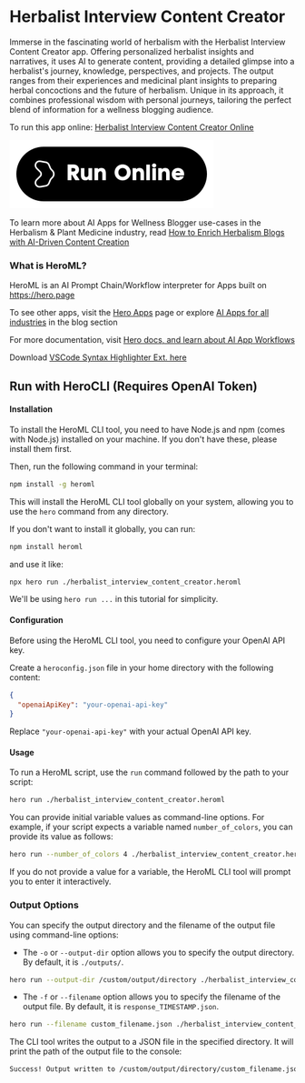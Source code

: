 # Herbalist Interview Content Creator

Immerse in the fascinating world of herbalism with the Herbalist Interview Content Creator app. Offering personalized herbalist insights and narratives, it uses AI to generate content, providing a detailed glimpse into a herbalist's journey, knowledge, perspectives, and projects. The output ranges from their experiences and medicinal plant insights to preparing herbal concoctions and the future of herbalism. Unique in its approach, it combines professional wisdom with personal journeys, tailoring the perfect blend of information for a wellness blogging audience.

To run this app online: [Herbalist Interview Content Creator Online](https://hero.page/app/herbalist-interview-content-creator-personalized-herbalist-insights-and-narratives/wlNt4Sso6mBL04zUUluV)

[![Run Herbalist Interview Content Creator Online](/assets/run.svg)](https://hero.page/app/herbalist-interview-content-creator-personalized-herbalist-insights-and-narratives/wlNt4Sso6mBL04zUUluV)

To learn more about AI Apps for Wellness Blogger use-cases in the Herbalism & Plant Medicine industry, read [How to Enrich Herbalism Blogs with AI-Driven Content Creation](https://hero.page/blog/ai/herbalism-and-plant-medicine/how-to-enrich-herbalism-blogs-with-ai-driven-content-creation/170946)

### What is HeroML?
HeroML is an AI Prompt Chain/Workflow interpreter for Apps built on https://hero.page 

To see other apps, visit the [Hero Apps](https://hero.page/apps) page or explore [AI Apps for all industries](https://hero.page/blog) in the blog section

For more documentation, visit [Hero docs, and learn about AI App Workflows](https://hero.page/tutorials/introduction-to-heroml)

Download [VSCode Syntax Highlighter Ext. here](https://marketplace.visualstudio.com/items?itemName=hero-page.heroml)

## Run with HeroCLI (Requires OpenAI Token)

#### Installation

To install the HeroML CLI tool, you need to have Node.js and npm (comes with Node.js) installed on your machine. If you don't have these, please install them first. 

Then, run the following command in your terminal:

```bash
npm install -g heroml
```

This will install the HeroML CLI tool globally on your system, allowing you to use the `hero` command from any directory.

If you don't want to install it globally, you can run:

```bash
npm install heroml
```

and use it like:

```bash
npx hero run ./herbalist_interview_content_creator.heroml
```

We'll be using `hero run ...` in this tutorial for simplicity.

#### Configuration

Before using the HeroML CLI tool, you need to configure your OpenAI API key. 

Create a `heroconfig.json` file in your home directory with the following content:

```json
{
  "openaiApiKey": "your-openai-api-key"
}
```

Replace `"your-openai-api-key"` with your actual OpenAI API key.

#### Usage

To run a HeroML script, use the `run` command followed by the path to your script:

```bash
hero run ./herbalist_interview_content_creator.heroml
```

You can provide initial variable values as command-line options. For example, if your script expects a variable named `number_of_colors`, you can provide its value as follows:

```bash
hero run --number_of_colors 4 ./herbalist_interview_content_creator.heroml
```

If you do not provide a value for a variable, the HeroML CLI tool will prompt you to enter it interactively.

### Output Options

You can specify the output directory and the filename of the output file using command-line options:

- The `-o` or `--output-dir` option allows you to specify the output directory. By default, it is `./outputs/`.

```bash
hero run --output-dir /custom/output/directory ./herbalist_interview_content_creator.heroml
```

- The `-f` or `--filename` option allows you to specify the filename of the output file. By default, it is `response_TIMESTAMP.json`.

```bash
hero run --filename custom_filename.json ./herbalist_interview_content_creator.heroml
```

The CLI tool writes the output to a JSON file in the specified directory. It will print the path of the output file to the console:

```bash
Success! Output written to /custom/output/directory/custom_filename.json
```

